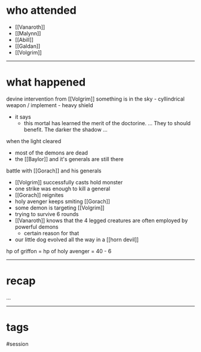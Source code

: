 # who attended

- [[Vanaroth]]
- [[Malynn]]
- [[Abill]]
- [[Galdan]]
- [[Volgrim]]

---
# what happened

devine intervention from [[Volgrim]]
	something is in the sky
	- cyllindrical weapon / implement
	- heavy shield
- it says
	- this mortal has learned the merit of the doctorine. ... They to should benefit. The darker the shadow ...

when the light cleared
- most of the demons are dead
- the [[Baylor]] and it's generals are still there

battle with [[Gorach]] and his generals
- [[Volgrim]] successfully casts hold monster
- one strike was enough to kill a general
- [[Gorach]] reignites
- holy avenger keeps smiting [[Gorach]]
- some demon is targeting [[Volgrim]]
- trying to survive 6 rounds
- [[Vanaroth]] knows that the 4 legged creatures are often employed by powerful demons
	- certain reason for that
- our little dog evolved all the way in a [[horn devil]]

hp of griffon = 
hp of holy avenger = 40 - 6

---
# recap

...

---
# tags

#session